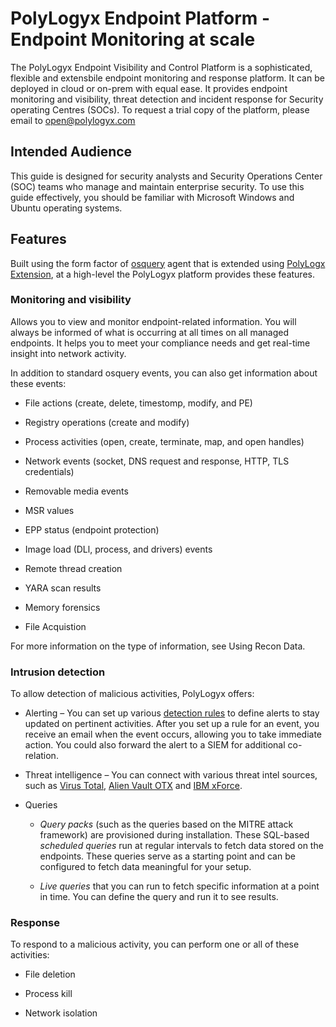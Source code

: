PolyLogyx Endpoint Platform - Endpoint Monitoring at scale
===========================================================

The PolyLogyx Endpoint Visibility and Control Platform is a sophisticated, flexible and extensbile endpoint monitoring and response platform. It can be deployed in cloud or on-prem with equal ease. It provides endpoint monitoring and visibility, threat detection and incident response for Security operating Centres (SOCs). To request a trial copy of the platform, please email to open@polylogyx.com

Intended Audience 
------------------

This guide is designed for security analysts and Security Operations Center
(SOC) teams who manage and maintain enterprise security. To use this guide
effectively, you should be familiar with Microsoft Windows and Ubuntu operating
systems.

Features 
---------

Built using the form factor of [osquery](https://osquery.io/) agent that is extended using [PolyLogx Extension](https://github.com/polylogyx/osq-ext-bin), at a high-level the PolyLogyx platform provides these features.

### Monitoring and visibility

Allows you to view and monitor endpoint-related information. You will always 
be informed of what is occurring at all times on all managed endpoints. It helps
you to meet your compliance needs and get real-time insight into network activity.

In addition to standard osquery events, you can also get information about these
events:

-   File actions (create, delete, timestomp, modify, and PE)

-   Registry operations (create and modify)

-   Process activities (open, create, terminate, map, and open handles)

-   Network events (socket, DNS request and response, HTTP, TLS credentials)

-   Removable media events

-   MSR values

-   EPP status (endpoint protection)

-   Image load (DLl, process, and drivers) events

-   Remote thread creation

-   YARA scan results

-   Memory forensics

-   File Acquistion

For more information on the type of information, see Using Recon
Data.

### Intrusion detection

To allow detection of malicious activities, PolyLogyx offers:

-   Alerting – You can set up various [detection rules](https://github.com/polylogyx/DetectionRules) to define alerts to stay updated on
    pertinent activities. After you set up a rule for an event, you receive an
    email when the event occurs, allowing you to take immediate action. You could also forward the alert to a SIEM for additional co-relation.

-   Threat intelligence – You can connect with various threat intel sources,
    such as [Virus Total](https://www.virustotal.com/gui/home/upload), [Alien Vault OTX](https://otx.alienvault.com/) and [IBM xForce](https://exchange.xforce.ibmcloud.com/).

-   Queries

    -   *Query packs* (such as the queries based on the MITRE attack framework)
        are provisioned during installation. These SQL-based *scheduled queries*
        run at regular intervals to fetch data stored on the endpoints. These
        queries serve as a starting point and can be configured to fetch data
        meaningful for your setup.

    -   *Live queries* that you can run to fetch specific information at a point
        in time. You can define the query and run it to see results.

### Response

To respond to a malicious activity, you can perform one or all of these
activities:

-   File deletion

-   Process kill

-   Network isolation
